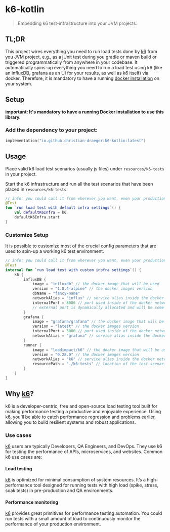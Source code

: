 # k6-kotlin

> Embedding k6 test-infrastructure into your JVM projects.

## TL;DR
This project wires everything you need to run load tests done by [k6](https://k6.io) from you JVM project, 
e.g., as a jUnit test during you gradle or maven build or triggered programmatically from anywhere in your codebase. 
It automatically spins-up everything you need to run a load test using k6 (like an influxDB, grafana as an UI for your results, as well as k6 itself) via docker.
Therefore, it is mandatory to have a running [docker installation](https://docs.docker.com/engine/install/) on your system.

## Setup
**important: It's mandatory to have a running Docker installation to use this library.**

### Add the dependency to your project:

```kotlin
implementation("io.github.christian-draeger:k6-kotlin:latest")
```

## Usage
Place valid k6 load test scenarios (usually js files) under `resources/k6-tests` in your project.

Start the k6 infrastructure and run all the test scenarios that have been placed  in `resources/k6-tests`:
```kotlin
// info: you could call it from wherever you want, even your production code. it doesn't necessarily gets called inside a test
@Test
fun `run load test with default infra settings`() {
    val defaultK6Infra = k6
    defaultK6Infra.start
}
```

### Customize Setup 
It is possible to customize most of the crucial config parameters that are used to spin-up a working k6 test environment.
```kotlin
// info: you could call it from wherever you want, even your production code. it doesn't necessarily gets called inside a test
@Test
internal fun `run load test with custom inbfra settings`() {
    k6 {
        influxDB {
            image = "influxdb" // the docker image that will be used
            version = "1.8.4-alpine" // the docker images version
            dbName = "fancy-name"
            networkAlias = "influx" // service alias inside the docker network
            internalPort = 8086 // port used inside of the docker network
            // external port is dynamically allocated and will be some free port
        }
        grafana {
            image = "grafana/grafana" // the docker image that will be used
            version = "latest" // the docker images version
            internalPort = 3000 // port used inside of the docker network
            networkAlias = "grafana" // service alias inside the docker network
        }
        runner {
            image = "loadimpact/k6" // the docker image that will be used
            version = "0.28.0" // the docker images version
            networkAlias = "k6" // service alias inside the docker network
            resourcePath = "./k6-tests" // location of the test scenarios relative to the src/(main|test)/resources folder
        }
    }
}
```

## Why [k6](https://k6.io)?
k6 is a developer-centric, free and open-source load testing tool built for making performance testing a productive and enjoyable experience.
Using k6, you'll be able to catch performance regression and problems earlier, allowing you to build resilient systems and robust applications.

### Use cases
[k6](https://k6.io) users are typically Developers, QA Engineers, and DevOps. They use k6 for testing the performance of APIs, microservices, and websites. Common k6 use cases are:

#### Load testing
[k6](https://k6.io) is optimized for minimal consumption of system resources. It’s a high-performance tool designed for running tests with high load (spike, stress, soak tests) in pre-production and QA environments.

#### Performance monitoring
[k6](https://k6.io) provides great primitives for performance testing automation. You could run tests with a small amount of load to continuously monitor the performance of your production environment.

